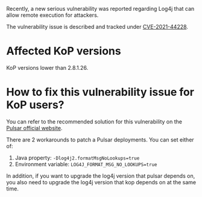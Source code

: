 Recently, a new serious vulnerability was reported regarding Log4j that can
allow remote execution for attackers.

The vulnerability issue is described and tracked under [CVE-2021-44228](https://nvd.nist.gov/vuln/detail/CVE-2021-44228).

# Affected KoP versions
KoP versions lower than 2.8.1.26.

# How to fix this vulnerability issue for KoP users?
You can refer to the recommended solution for this vulnerability on the [Pulsar official website](https://pulsar.apache.org/blog/2021/12/11/Log4j-CVE/).

There are 2 workarounds to patch a Pulsar deployments. You can set either of:

1. Java property: `-Dlog4j2.formatMsgNoLookups=true`
2. Environment variable: `LOG4J_FORMAT_MSG_NO_LOOKUPS=true`

In addition, if you want to upgrade the log4j version that pulsar depends on,
you also need to upgrade the log4j version that kop depends on at the same time.



